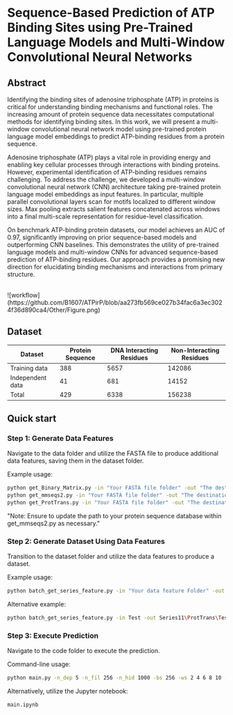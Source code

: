 # Sequence-Based Prediction of ATP Binding Sites using Pre-Trained Language Models and Multi-Window Convolutional Neural Networks


## Abstract <a name="abstract"></a>
Identifying the binding sites of adenosine triphosphate (ATP) in proteins is critical for understanding binding mechanisms and functional roles. The increasing amount of protein sequence data necessitates computational methods for identifying binding sites. In this work, we will present a multi-window convolutional neural network model using pre-trained protein language model embeddings to predict ATP-binding residues from a protein sequence.

Adenosine triphosphate (ATP) plays a vital role in providing energy and enabling key cellular processes through interactions with binding proteins. However, experimental identification of ATP-binding residues remains challenging. To address the challenge, we developed a multi-window convolutional neural network (CNN) architecture taking pre-trained protein language model embeddings as input features. In particular, multiple parallel convolutional layers scan for motifs localized to different window sizes. Max pooling extracts salient features concatenated across windows into a final multi-scale representation for residue-level classification.

On benchmark ATP-binding protein datasets, our model achieves an AUC of 0.97, significantly improving on prior sequence-based models and outperforming CNN baselines. This demonstrates the utility of pre-trained language models and multi-window CNNs for advanced sequence-based prediction of ATP-binding residues. Our approach provides a promising new direction for elucidating binding mechanisms and interactions from primary structure.

<br>
![workflow](https://github.com/B1607/ATPirP/blob/aa273fb569ce027b34fac6a3ec3024f36d890ca4/Other/Figure.png)

## Dataset <a name="Dataset"></a>

| Dataset            | Protein Sequence | DNA Interacting Residues | Non-Interacting Residues |
|--------------------|------------------|--------------------------|--------------------------|
| Training data      | 388              | 5657                     | 142086                   |
| Independent data   | 41               | 681                      | 14152                    |
| Total              | 429              | 6338                     | 156238                   |


## Quick start <a name="quickstart"></a>

### Step 1: Generate Data Features

Navigate to the data folder and utilize the FASTA file to produce additional data features, saving them in the dataset folder.

Example usage:
```bash
python get_Binary_Matrix.py -in "Your FASTA file folder" -out "The destination folder of your output"
python get_mmseqs2.py -in "Your FASTA file folder" -out "The destination folder of your output"
python get_ProtTrans.py -in "Your FASTA file folder" -out "The destination folder of your output"
```
"Note: Ensure to update the path to your protein sequence database within get_mmseqs2.py as necessary."
### Step 2: Generate Dataset Using Data Features

Transition to the dataset folder and utilize the data features to produce a dataset.

Example usage:
```bash
python batch_get_series_feature.py -in "Your data feature Folder" -out "The destination folder of your output" -script get_series_feature.py -num 10 -old_ext "The data format of your data feature" -new_ext ".set" -w "num_dependent"
```
Alternative example:
```bash
python batch_get_series_feature.py -in Test -out Series11\ProtTrans\Test -script get_series_feature.py -num 10 -old_ext ".porttrans" -new_ext ".set" -w 5
```

### Step 3: Execute Prediction

Navigate to the code folder to execute the prediction.

Command-line usage:
```bash
python main.py -n_dep 5 -n_fil 256 -n_hid 1000 -bs 256 -ws 2 4 6 8 10 -nf 20 -e 20 -df "ProtTrans" -val "independent"
```
Alternatively, utilize the Jupyter notebook:
```bash
main.ipynb
```


